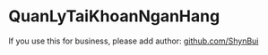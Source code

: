 # QuanLyTaiKhoanNganHang
If you use this for business, please add author: <a href="github.com/ShynBui"> github.com/ShynBui </a>
